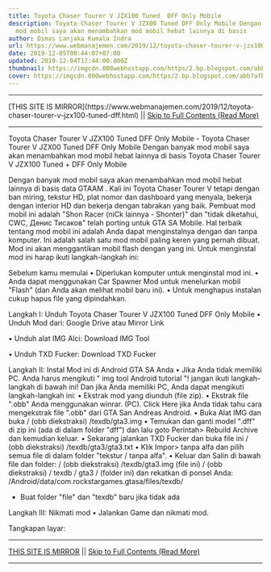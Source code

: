 ```yaml
---
title: Toyota Chaser Tourer V JZX100 Tuned  DFF Only Mobile
description: Toyota Chaser Tourer V JZX00 Tuned DFF Only Mobile Dengan banyak
  mod mobil saya akan menambahkan mod mobil hebat lainnya di basis
author: Dimas Lanjaka Kumala Indra
url: https://www.webmanajemen.com/2019/12/toyota-chaser-tourer-v-jzx100-tuned-dff.html
date: 2019-12-05T00:44:07+07:00
updated: 2019-12-04T17:44:00.000Z
thumbnail: https://imgcdn.000webhostapp.com/https/2.bp.blogspot.com/abb7afbb4ce255b394cc35d14e068312.jpeg
cover: https://imgcdn.000webhostapp.com/https/2.bp.blogspot.com/abb7afbb4ce255b394cc35d14e068312.jpeg
---
```


<hr/> [THIS SITE IS MIRROR](https://www.webmanajemen.com/2019/12/toyota-chaser-tourer-v-jzx100-tuned-dff.html) || <a href="https://www.webmanajemen.com/2019/12/toyota-chaser-tourer-v-jzx100-tuned-dff.html" rel="follow" class="button" id="read-more">Skip to Full Contents (Read More)</a> <hr/> Toyota Chaser Tourer V JZX100 Tuned  DFF Only Mobile - Toyota Chaser Tourer V JZX00 Tuned DFF Only Mobile Dengan banyak mod mobil saya akan menambahkan mod mobil hebat lainnya di basis Toyota Chaser Tourer V JZX100 Tuned + DFF Only Mobile 



  
 
  Dengan banyak mod mobil saya akan menambahkan mod mobil hebat lainnya di basis data GTAAM .  Kali ini Toyota Chaser Tourer V tetapi dengan ban miring, tekstur HD, plat nomor dan dashboard yang menyala, bekerja dengan interior HD dan bekerja dengan tabrakan yang baik.  Pembuat mod mobil ini adalah "Shon Racer (niCk lainnya - Shonter)" dan "tidak diketahui, CWC, Денис Тисаков" telah porting untuk GTA SA Mobile.  Hal terbaik tentang mod mobil ini adalah Anda dapat menginstalnya dengan dan tanpa komputer.  Ini adalah salah satu mod mobil paling keren yang pernah dibuat.  Mod ini akan menggantikan mobil flash dengan yang ini. 
  Untuk menginstal mod ini harap ikuti langkah-langkah ini: 
 
 
  Sebelum kamu memulai 
  • Diperlukan komputer untuk menginstal mod ini. 
  • Anda dapat menggunakan Car Spawner Mod untuk menelurkan mobil "Flash" (dan Anda akan melihat mobil baru ini). 
  • Untuk menghapus instalan cukup hapus file yang dipindahkan. 
 
 
  Langkah I: Unduh Toyota Chaser Tourer V JZX100 Tuned DFF Only Mobile 
  • Unduh Mod dari: 
 Google Drive 
  atau 
 Mirror Link 
 
  • Unduh alat IMG Alci: 
 Download IMG Tool 
 
  • Unduh TXD Fucker: 
 Download TXD Fucker 
 
 
  Langkah II: Instal Mod ini di Android GTA SA Anda 
  • Jika Anda tidak memiliki PC.  Anda harus mengikuti " img tool Android tutorial "!  jangan ikuti langkah-langkah di bawah ini! 
  Dan jika Anda memiliki PC, Anda dapat mengikuti langkah-langkah ini: 
  • Ekstrak mod yang diunduh (file zip). 
  • Ekstrak file ".obb" Anda menggunakan winrar.  (PC).  Click Here jika Anda tidak tahu cara mengekstrak file ".obb" dari GTA San Andreas Android. 
  • Buka Alat IMG dan buka 
  / (obb diekstraksi) /texdb/gta3.img 
  • Temukan dan ganti model ".dff" di zip ini (ada di dalam folder "dff") dan 
  lalu goto Perintah> Rebuild Archive dan kemudian keluar. 
  • Sekarang jalankan TXD Fucker dan buka file ini 
  / (obb diekstraksi) /texdb/gta3/gta3.txt 
  • Klik Impor> tanpa alfa dan pilih semua file di dalam folder "tekstur / tanpa alfa". 
  • Keluar dan Salin di bawah file dan folder: 
  / (obb diekstraksi) /texdb/gta3.img (file ini) 
  / (obb diekstraksi) / texdb / gta3 / (folder ini) 
  dan rekatkan di ponsel Anda: 
  /Android/data/com.rockstargames.gtasa/files/texdb/ <here> 
  * Buat folder "file" dan "texdb" baru jika tidak ada 
 
 
  Langkah III: Nikmati mod 
  • Jalankan Game dan nikmati mod. 
 
 
  Tangkapan layar: <hr/> [THIS SITE IS MIRROR](https://www.webmanajemen.com/2019/12/toyota-chaser-tourer-v-jzx100-tuned-dff.html) || <a href="https://www.webmanajemen.com/2019/12/toyota-chaser-tourer-v-jzx100-tuned-dff.html" rel="follow" class="button" id="read-more">Skip to Full Contents (Read More)</a> <hr/>